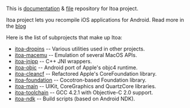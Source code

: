 This is [documentation](https://github.com/DmitrySkiba/itoa/wiki) & [file](https://github.com/DmitrySkiba/itoa/downloads) repository for Itoa project.

Itoa project lets you recompile iOS applications for Android. Read more in the [blog](http://itoaproject.blogspot.com)

Here is the list of subprojects that make up Itoa:

* [itoa-dropins](http://github.com/DmitrySkiba/itoa-dropins) -- Various utilities used in other projects.
* [itoa-macemu](http://github.com/DmitrySkiba/itoa-macemu) -- Emulation of several MacOS APIs.
* [itoa-jnipp](http://github.com/DmitrySkiba/itoa-jnipp) -- C++ JNI wrappers.
* [itoa-objc](http://github.com/DmitrySkiba/itoa-objc) -- Android port of Apple's objc4 runtime.
* [itoa-cleancf](http://github.com/DmitrySkiba/itoa-cleancf) -- Refactored Apple's CoreFoundation library.
* [itoa-foundation](http://github.com/DmitrySkiba/itoa-foundation) -- Cocotron-based Foundation library.
* [itoa-main](http://github.com/DmitrySkiba/itoa-main) -- UIKit, CoreGraphics and QuartzCore libraries.
* [itoa-toolchain](http://github.com/DmitrySkiba/itoa-toolchain) -- GCC 4.2.1 with Objective-C 2.0 support.
* [itoa-ndk](http://github.com/DmitrySkiba/itoa-ndk) -- Build scripts (based on Android NDK).

